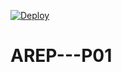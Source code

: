 [![Deploy](https://www.herokucdn.com/deploy/button.svg)](https://https://app-weather-cities.herokuapp.com/)

# AREP---P01
